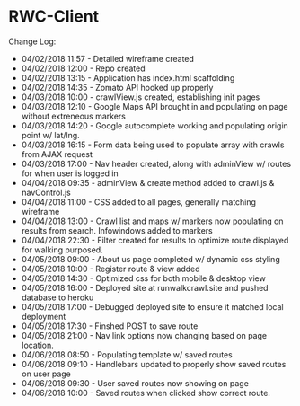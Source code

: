 # RWC-Client

Change Log:
* 04/02/2018 11:57 - Detailed wireframe created
* 04/02/2018 12:00 - Repo created
* 04/02/2018 13:15 - Application has index.html scaffolding
* 04/02/2018 14:35 - Zomato API hooked up properly
* 04/03/2018 10:00 - crawlView.js created, establishing init pages
* 04/03/2018 12:10 - Google Maps API brought in and populating on page without extreneous markers
* 04/03/2018 14:20 - Google autocomplete working and populating origin point w/ lat/lng.
* 04/03/2018 16:15 - Form data being used to populate array with crawls from AJAX request
* 04/03/2018 17:00 - Nav header created, along with adminView w/ routes for when user is logged in
* 04/04/2018 09:35 - adminView & create method added to crawl.js & navControl.js
* 04/04/2018 11:00 - CSS added to all pages, generally matching wireframe
* 04/04/2018 13:00 - Crawl list and maps w/ markers now populating on results from search. Infowindows added to markers
* 04/04/2018 22:30 - Filter created for results to optimize route displayed for walking purposed.
* 04/05/2018 09:00 - About us page completed w/ dynamic css styling
* 04/05/2018 10:00 - Register route & view added
* 04/05/2018 14:30 - Optimized css for both mobile & desktop view
* 04/05/2018 16:00 - Deployed site at runwalkcrawl.site and pushed database to heroku
* 04/05/2018 17:00 - Debugged deployed site to ensure it matched local deployment
* 04/05/2018 17:30 - Finshed POST to save route
* 04/05/2018 21:00 - Nav link options now changing based on page location.
* 04/06/2018 08:50 - Populating template w/ saved routes
* 04/06/2018 09:10 - Handlebars updated to properly show saved routes on user page
* 04/06/2018 09:30 - User saved routes now showing on page
* 04/06/2018 10:00 - Saved routes when clicked show correct route.

